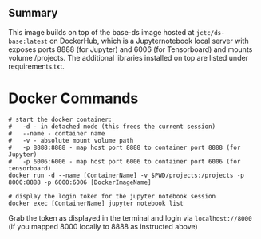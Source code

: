 ## Summary

This image builds on top of the base-ds image hosted at `jctc/ds-base:latest` on DockerHub, which is a Jupyternotebook local server with exposes ports 8888 (for Jupyter) and 6006 (for Tensorboard) and mounts volume /projects. The additional libraries installed on top are listed under requirements.txt.

# Docker Commands

```
# start the docker container:
#   -d - in detached mode (this frees the current session)
#   --name - container name
#   -v - absolute mount volume path
#   -p 8888:8888 - map host port 8888 to container port 8888 (for Jupyter)
#   -p 6006:6006 - map host port 6006 to container port 6006 (for tensorboard)
docker run -d --name [ContainerName] -v $PWD/projects:/projects -p 8000:8888 -p 6000:6006 [DockerImageName]

# display the login token for the jupyter notebook session
docker exec [ContainerName] jupyter notebook list

```

Grab the token as displayed in the terminal and login via `localhost://8000` (if you mapped 8000 locally to 8888 as instructed above)
